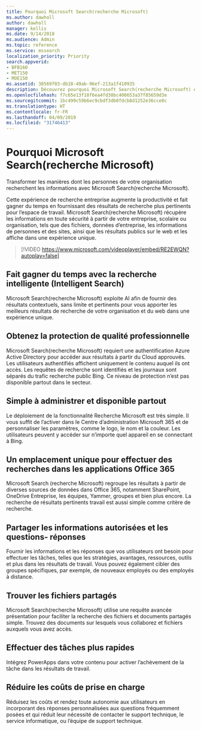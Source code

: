 ```yaml
---
title: Pourquoi Microsoft Search(recherche Microsoft)
ms.author: dawholl
author: dawholl
manager: kellis
ms.date: 9/14/2018
ms.audience: Admin
ms.topic: reference
ms.service: mssearch
localization_priority: Priority
search.appverid:
- BFB160
- MET150
- MOE150
ms.assetid: 38569f03-db18-49ab-96ef-213a1f410935
description: Découvrez pourquoi Microsoft Search(recherche Microsoft) est une recherche d’entreprise intelligente pour les lieux de travail modernes.
ms.openlocfilehash: f7c65e13f18f6ea4fd38bc406653a37f85659d3e
ms.sourcegitcommit: 1bc499c59b6ec9cbdf3db0fdcb8d1252e36cce0c
ms.translationtype: HT
ms.contentlocale: fr-FR
ms.lasthandoff: 04/09/2019
ms.locfileid: "31746413"
---
```

# <a name="why-microsoft-search"></a>Pourquoi Microsoft Search(recherche Microsoft)

Transformer les manières dont les personnes de votre organisation recherchent les informations avec Microsoft Search(recherche Microsoft). 
  
Cette expérience de recherche entreprise augmente la productivité et fait gagner du temps en fournissant des résultats de recherche plus pertinents pour l’espace de travail. Microsoft Search(recherche Microsoft) récupère les informations en toute sécurité à partir de votre entreprise, scolaire ou organisation, tels que des fichiers, données d’entreprise, les informations de personnes et des sites, ainsi que les résultats publics sur le web et les affiche dans une expérience unique.

> [!VIDEO https://www.microsoft.com/videoplayer/embed/RE2EWQN?autoplay=false]
  
## <a name="save-time-with-intelligent-search"></a>Fait gagner du temps avec la recherche intelligente (Intelligent Search)

Microsoft Search(recherche Microsoft) exploite AI afin de fournir des résultats contextuels, sans limite et pertinents pour vous apporter les meilleurs résultats de recherche de votre organisation et du web dans une expérience unique.
  
## <a name="get-enterprise-grade-protection"></a>Obtenez la protection de qualité professionnelle

Microsoft Search(recherche Microsoft) requiert une authentification Azure Active Directory pour accéder aux résultats à partir du Cloud approuvés. Les utilisateurs authentifiés affichent uniquement le contenu auquel ils ont accès. Les requêtes de recherche sont identifiés et les journaux sont séparés du trafic recherche public Bing. Ce niveau de protection n’est pas disponible partout dans le secteur.
  
## <a name="easy-to-administer-and-available-everywhere"></a>Simple à administrer et disponible partout

Le déploiement de la fonctionnalité Recherche Microsoft est très simple. Il vous suffit de l’activer dans le Centre d’administration Microsoft 365 et de personnaliser les paramètres, comme le logo, le nom et la couleur. Les utilisateurs peuvent y accéder sur n’importe quel appareil en se connectant à Bing.
  
## <a name="one-place-to-search-across-office-365-apps"></a>Un emplacement unique pour effectuer des recherches dans les applications Office 365

Microsoft Search (recherche Microsoft) regroupe les résultats à partir de diverses sources de données dans Office 365, notamment SharePoint, OneDrive Entreprise, les équipes, Yammer, groupes et bien plus encore. La recherche de résultats pertinents travail est aussi simple comme critère de recherche.
  
## <a name="share-authoritative-information-and-answer-questions"></a>Partager les informations autorisées et les questions- réponses

Fournir les informations et les réponses que vos utilisateurs ont besoin pour effectuer les tâches, telles que les stratégies, avantages, ressources, outils et plus dans les résultats de travail. Vous pouvez également cibler des groupes spécifiques, par exemple, de nouveaux employés ou des employés à distance.
  
## <a name="find-shared-files"></a>Trouver les fichiers partagés

Microsoft Search(recherche Microsoft) utilise une requête avancée présentation pour faciliter la recherche des fichiers et documents partagés simple. Trouvez des documents sur lesquels vous collaborez et fichiers auxquels vous avez accès. 
  
## <a name="complete-tasks-faster"></a>Effectuer des tâches plus rapides

Intégrez PowerApps dans votre contenu pour activer l’achèvement de la tâche dans les résultats de travail.
  
## <a name="reduce-support-costs"></a>Réduire les coûts de prise en charge

Réduisez les coûts et rendez toute autonomie aux utilisateurs en incorporant des réponses personnalisées aux questions fréquemment posées et qui réduit leur nécessité de contacter le support technique, le service informatique, ou l’équipe de support technique.
  


